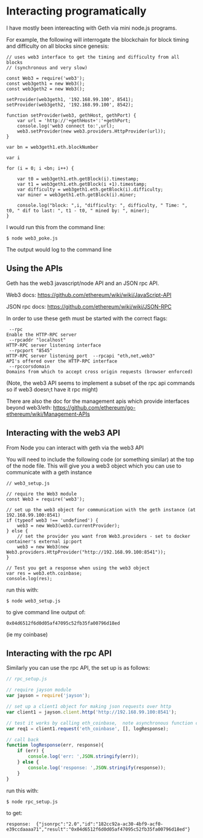 # Interacting programatically

I have mostly been intereacting with Geth via mini node.js programs. 

For example, the following will interrogate the blockchain for block timing and difficulty on all blocks since genesis: 

```node
// uses web3 interface to get the timing and difficulty from all blocks
// (synchronous and very slow)

const Web3 = require('web3');
const web3geth1 = new Web3();
const web3geth2 = new Web3();

setProvider(web3geth1, '192.168.99.100', 8541);
setProvider(web3geth2, '192.168.99.100', 8542);

function setProvider(web3, gethHost, gethPort) {
    var url = 'http://'+gethHost+':'+gethPort;
    console.log('web3 connect to:',url);
    web3.setProvider(new web3.providers.HttpProvider(url));
}

var bn = web3geth1.eth.blockNumber

var i

for (i = 0; i <bn; i++) {

    var t0 = web3geth1.eth.getBlock(i).timestamp;
    var t1 = web3geth1.eth.getBlock(i +1).timestamp;
    var difficulty = web3geth1.eth.getBlock(i).difficulty;
    var miner = web3geth1.eth.getBlock(i).miner;

    console.log("block: ",i, "difficulty: ", difficulty, " Time: ", t0, " dif to last: ", t1 - t0, " mined by: ", miner);
}
```

I would run this from the command line: 
```
$ node web3_poke.js 
```

The output would log to the command line


## Using the APIs

Geth has the web3 javascript/node API and an JSON rpc API.

Web3 docs: https://github.com/ethereum/wiki/wiki/JavaScript-API

JSON rpc docs: https://github.com/ethereum/wiki/wiki/JSON-RPC


In order to use these geth must be started with the correct flags: 

```
 --rpc                                                                 Enable the HTTP-RPC server
 --rpcaddr "localhost"                                                 HTTP-RPC server listening interface
 --rpcport "8545"                                                      HTTP-RPC server listening port  --rpcapi "eth,net,web3"                                               API's offered over the HTTP-RPC interface
 --rpccorsdomain                                                       Domains from which to accept cross origin requests (browser enforced)
```

(Note, the web3 API seems to implement a subset of the rpc api commands so if web3 doesn;t have it rpc might)

There are also the doc for the management apis which provide interfaces beyond web3/eth: https://github.com/ethereum/go-ethereum/wiki/Management-APIs


## Interacting with the web3 API

From Node you can interact with geth via the web3 API

You will need to include the following code (or something similar) at the top of the node file. This will give you a web3 object which you can use to communicate with a geth instance

```node
// web3_setup.js

// require the Web3 module
const Web3 = require('web3');

// set up the web3 object for communication with the geth instance (at 192.168.99.100:8541)
if (typeof web3 !== 'undefined') {
    web3 = new Web3(web3.currentProvider);
} else {
    // set the provider you want from Web3.providers - set to docker container's external ip:port
    web3 = new Web3(new Web3.providers.HttpProvider("http://192.168.99.100:8541"));
}

// Test you get a response when using the web3 object
var res = web3.eth.coinbase;
console.log(res);
```

run this with: 

```node
$ node web3_setup.js
```

to give command line output of: 

``` 
0x04d6512f6d0d05af47095c52fb35fa00796d18ed
```
(ie my coinbase)



## Interacting with the rpc API

Similarly you can use the rpc API, the set up is as follows: 

```node.js
// rpc_setup.js

// require jayson module
var jayson = require('jayson');

// set up a client1 object for making json requests over http
var client1 = jayson.client.http('http://192.168.99.100:8541');

// test it works by calling eth_coinbase,  note asynchronous function call, requires a call back
var req1 = client1.request('eth_coinbase', [], logResponse);

// call back
function logResponse(err, response){
    if (err) {
        console.log('err: ',JSON.stringify(err));
    } else {
        console.log('response: ',JSON.stringify(response));
    }
}
```

run this with: 

```node
$ node rpc_setup.js
```

to get: 

```
response:  {"jsonrpc":"2.0","id":"182cc92a-ac30-4bf9-acf0-e39ccdaaaa71","result":"0x04d6512f6d0d05af47095c52fb35fa00796d18ed"}

```